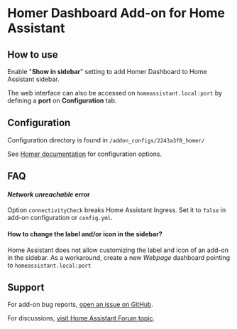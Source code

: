 # Homer Dashboard Add-on for Home Assistant

## How to use
Enable "**Show in sidebar**" setting to add Homer Dashboard to Home Assistant sidebar.

The web interface can also be accessed on `homeassistant.local:port` by defining a **port** on **Configuration** tab.


## Configuration
Configuration directory is found in `/addon_configs/2243a3f0_homer/`

See [Homer documentation](https://github.com/bastienwirtz/homer/blob/main/docs/configuration.md) for configuration options.

## FAQ

#### *Network unreachable* error
Option `connectivityCheck` breaks Home Assistant Ingress. Set it to `false` in add-on configuration or `config.yml`.

#### How to change the label and/or icon in the sidebar?
Home Assistant does not allow customizing the label and icon of an add-on in the sidebar.
As a workaround, create a new _Webpage_ dashboard pointing to `homeassistant.local:port`

## Support
For add-on bug reports, [open an issue on GitHub](https://github.com/Eskander/ha-addon-homer/issues).

For discussions, [visit Home Assistant Forum topic](https://community.home-assistant.io/t/homer-dashboard-add-on-for-home-assistant/815430?u=eskander).
